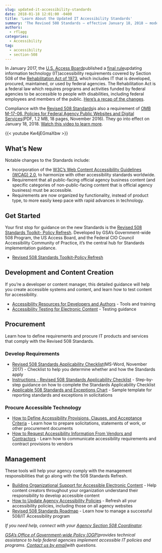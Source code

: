 ```yaml
---
slug: updated-it-accessibility-standards
date: 2018-01-18 12:01:00 -0400
title: 'Learn About the Updated IT Accessibility Standards'
summary: 'The Revised 508 Standards — effective January 18, 2018 — modernize the federal government’s IT accessibility standards and bring us into alignment with governments around the world.'
authors:
  - rflagg
categories:
  - Accessibility
tag:
  - accessibility
  - section-508
---
```


In January 2017, the [U.S. Access Board](https://www.access-board.gov/)published a [final rule](https://www.access-board.gov/guidelines-and-standards/communications-and-it/about-the-ict-refresh/final-rule)updating information technology (IT)accessibility requirements covered by Section 508 of the [Rehabilitation Act of 1973](https://www.access-board.gov/the-board/laws/rehabilitation-act-of-1973), which includes IT that is developed, procured, maintained, or used by federal agencies. The Rehabilitation Act is a federal law which requires programs and activities funded by federal agencies to be accessible to people with disabilities, including federal employees and members of the public. [Here’s a recap of the changes](https://www.access-board.gov/guidelines-and-standards/communications-and-it/about-the-ict-refresh/overview-of-the-final-rule).

Compliance with the [Revised 508 Standards](https://www.access-board.gov/guidelines-and-standards/communications-and-it/about-the-ict-refresh/final-rule/text-of-the-standards-and-guidelines)is also a requirement of [OMB M-17-06, Policies for Federal Agency Public Websites and Digital Services](https://www.whitehouse.gov/sites/whitehouse.gov/files/omb/memoranda/2017/m-17-06.pdf)(PDF, 1.2 MB, 18 pages, November 2016). They go into effect on January 18, 2018. [Watch this video to learn more](https://www.youtube.com/watch?v%3DKw4jEGmaXbw).

{{< youtube Kw4jEGmaXbw >}}

## What’s New
Notable changes to the Standards include:

*   Incorporation of the [W3C’s Web Content Accessibility Guidelines (WCAG) 2.0](http://www.w3.org/TR/WCAG20/), to harmonize with other accessibility standards worldwide.
*   Requirement that all public-facing official agency business content (and specific categories of non-public-facing content that is official agency business) must be accessible.
*   Requirements are now organized by functionality, instead of product type, to more easily keep pace with rapid advances in technology.

## Get Started

Your first stop for guidance on the new Standards is the [Revised 508 Standards Toolkit- Policy Refresh](https://section508.gov/refresh-toolkit). Developed by GSA’s Government-wide 508 Program, the US Access Board, and the Federal CIO Council Accessibility Community of Practice, it’s the central hub for Standards implementation guidance.

*   [Revised 508 Standards Toolkit-Policy Refresh](https://section508.gov/refresh-toolkit)

## Development and Content Creation

If you’re a developer or content manager, this detailed guidance will help you create accessible systems and content, and learn how to test content for accessibility.

*   [Accessibility Resources for Developers and Authors](https://section508.gov/Accessibility-Resources-for-Developers-and-Authors) \- Tools and training
*   [Accessibility Testing for Electronic Content](https://section508.gov/refresh-toolkit/test) \- Testing guidance

## Procurement

Learn how to define requirements and procure IT products and services that comply with the Revised 508 Standards.

### Develop Requirements

*   [Revised 508 Standards Applicability Checklist](https://section508.gov/sites/default/files/Revised%2520508%2520Standards%2520Applicability%2520Checklist.docx)(MS-Word, November 2017) - Checklist to help you determine whether and how the Standards apply
*   [Instructions - Revised 508 Standards Applicability Checklist](https://section508.gov/revised-508-standards-applicability-checklist) \- Step-by-step guidance on how to complete the Standards Applicability Checklist
*   [Applicable 508 Standards and Exceptions Chart](https://section508.gov/applicable-508-standards-and-exceptions-chart) \- Sample template for reporting standards and exceptions in solicitations

### Procure Accessible Technology

*   [How to Define Accessibility Provisions, Clauses, and Acceptance Criteria](https://section508.gov/accessibility-provisions) \- Learn how to prepare solicitations, statements of work, or other procurement documents
*   [How to Request Accessibility Information From Vendors and Contractors](https://section508.gov/how-to-request-accessibility-information-from-vendors-and-contractors) \- Learn how to communicate accessibility requirements and contract provisions to vendors

## Management

These tools will help your agency comply with the management responsibilities that go along with the 508 Standards Refresh.

*   [Building Organizational Support for Accessible Electronic Content](https://section508.gov/Build-Organizational-Support-for-Accessible-Electronic-Content) \- Help content creators throughout your organization understand their responsibility to develop accessible content
*   [How to Update Agency Accessibility Policies](https://section508.gov/refresh-toolkit/agency-accessibility-policies) \- Refresh all your accessibility policies, including those on all agency websites
*   [Revised 508 Standards Roadmap](https://section508.gov/revised-508-standards-roadmap) \- Learn how to manage a successful 508/IT Accessibility program

_If you need help, connect with your [Agency Section 508 Coordinator](https://www.section508.gov/508-coordinator-listing)._

_[GSA’s Office of Government-wide Policy (OGP)](https://www.gsa.gov/about-us/organization/office-of-governmentwide-policy/information-integrity-and-access)provides technical assistance to help federal agencies implement accessible IT policies and programs. [Contact us by email](mailto:section.508@gsa.gov)with questions._
